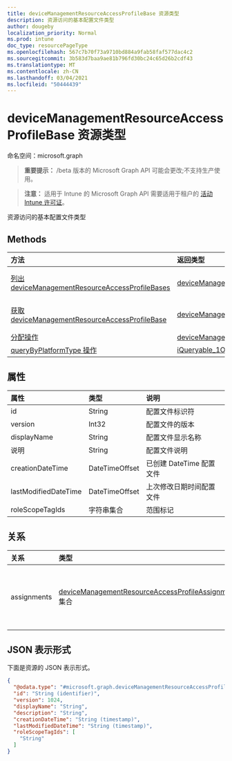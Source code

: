 ```yaml
---
title: deviceManagementResourceAccessProfileBase 资源类型
description: 资源访问的基本配置文件类型
author: dougeby
localization_priority: Normal
ms.prod: intune
doc_type: resourcePageType
ms.openlocfilehash: 567c7b70f73a9710bd884a9fab58faf577dac4c2
ms.sourcegitcommit: 3b583d7baa9ae81b796fd30bc24c65d26b2cdf43
ms.translationtype: MT
ms.contentlocale: zh-CN
ms.lasthandoff: 03/04/2021
ms.locfileid: "50444439"
---
```

# <a name="devicemanagementresourceaccessprofilebase-resource-type"></a>deviceManagementResourceAccessProfileBase 资源类型

命名空间：microsoft.graph

> **重要提示：** /beta 版本的 Microsoft Graph API 可能会更改;不支持生产使用。

> **注意：** 适用于 Intune 的 Microsoft Graph API 需要适用于租户的 [活动 Intune 许可证](https://go.microsoft.com/fwlink/?linkid=839381)。

资源访问的基本配置文件类型

## <a name="methods"></a>Methods
|方法|返回类型|说明|
|:---|:---|:---|
|[列出 deviceManagementResourceAccessProfileBases](../api/intune-rapolicy-devicemanagementresourceaccessprofilebase-list.md)|[deviceManagementResourceAccessProfileBase](../resources/intune-rapolicy-devicemanagementresourceaccessprofilebase.md) 集合|列出 [deviceManagementResourceAccessProfileBase](../resources/intune-rapolicy-devicemanagementresourceaccessprofilebase.md) 对象的属性和关系。|
|[获取 deviceManagementResourceAccessProfileBase](../api/intune-rapolicy-devicemanagementresourceaccessprofilebase-get.md)|[deviceManagementResourceAccessProfileBase](../resources/intune-rapolicy-devicemanagementresourceaccessprofilebase.md)|读取 [deviceManagementResourceAccessProfileBase](../resources/intune-rapolicy-devicemanagementresourceaccessprofilebase.md) 对象的属性和关系。|
|[分配操作](../api/intune-rapolicy-devicemanagementresourceaccessprofilebase-assign.md)|[deviceManagementResourceAccessProfileAssignment](../resources/intune-rapolicy-devicemanagementresourceaccessprofileassignment.md) 集合|尚未记录|
|[queryByPlatformType 操作](../api/intune-rapolicy-devicemanagementresourceaccessprofilebase-querybyplatformtype.md)|[iQueryable_1OfDeviceManagementResourceAccessProfileBase](../resources/intune-rapolicy-iqueryable_1ofdevicemanagementresourceaccessprofilebase.md)|尚未记录|

## <a name="properties"></a>属性
|属性|类型|说明|
|:---|:---|:---|
|id|String|配置文件标识符|
|version|Int32|配置文件的版本|
|displayName|String|配置文件显示名称|
|说明|String|配置文件说明|
|creationDateTime|DateTimeOffset|已创建 DateTime 配置文件|
|lastModifiedDateTime|DateTimeOffset|上次修改日期时间配置文件|
|roleScopeTagIds|字符串集合|范围标记|

## <a name="relationships"></a>关系
|关系|类型|说明|
|:---|:---|:---|
|assignments|[deviceManagementResourceAccessProfileAssignment](../resources/intune-rapolicy-devicemanagementresourceaccessprofileassignment.md) 集合|设备配置文件的分配列表。|

## <a name="json-representation"></a>JSON 表示形式
下面是资源的 JSON 表示形式。
<!-- {
  "blockType": "resource",
  "keyProperty": "id",
  "@odata.type": "microsoft.graph.deviceManagementResourceAccessProfileBase"
}
-->
``` json
{
  "@odata.type": "#microsoft.graph.deviceManagementResourceAccessProfileBase",
  "id": "String (identifier)",
  "version": 1024,
  "displayName": "String",
  "description": "String",
  "creationDateTime": "String (timestamp)",
  "lastModifiedDateTime": "String (timestamp)",
  "roleScopeTagIds": [
    "String"
  ]
}
```




